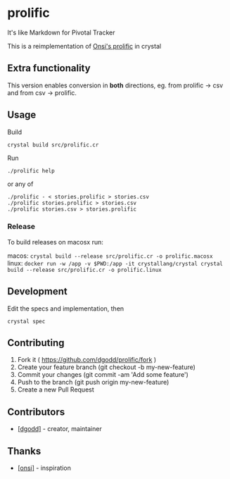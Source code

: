 # prolific

It's like Markdown for Pivotal Tracker

This is a reimplementation of [Onsi's prolific](https://github.com/onsi/prolific) in crystal

## Extra functionality

This version enables conversion in **both** directions, eg. from prolific -> csv
and from csv -> prolific.

## Usage

Build

```
crystal build src/prolific.cr
```

Run

```
./prolific help
```
or any of
```
./prolific - < stories.prolific > stories.csv
./prolific stories.prolific > stories.csv
./prolific stories.csv > stories.prolific
```

### Release

To build releases on macosx run:

macos: `crystal build --release src/prolific.cr -o prolific.macosx`
linux: `docker run -w /app -v $PWD:/app -it crystallang/crystal crystal build --release src/prolific.cr -o prolific.linux`

## Development

Edit the specs and implementation, then

```
crystal spec
```

## Contributing

1. Fork it ( https://github.com/dgodd/prolific/fork )
2. Create your feature branch (git checkout -b my-new-feature)
3. Commit your changes (git commit -am 'Add some feature')
4. Push to the branch (git push origin my-new-feature)
5. Create a new Pull Request

## Contributors

- [[dgodd]](https://github.com/dgodd)  - creator, maintainer

## Thanks

- [[onsi]](https://github.com/onsi/prolific) - inspiration
